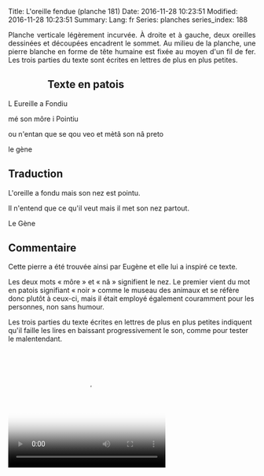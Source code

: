 Title: L'oreille fendue (planche 181)
Date: 2016-11-28 10:23:51
Modified: 2016-11-28 10:23:51
Summary: 
Lang: fr
Series: planches
series_index: 188

<p style="text-align:justify;">Planche verticale légèrement
incurvée. À droite et à gauche, deux oreilles dessinées et découpées
encadrent le sommet. Au milieu de la planche, une pierre blanche en
forme de tête humaine est fixée au moyen d'un fil de fer. Les trois
parties du texte sont écrites en lettres de plus en plus petites.</p>

<figure class="image-block" style="float: left;">
  <img alt="" src="{static}/images/planche_181.png">
  <figcaption style="max-width: 215px"></figcaption>
</figure>

## Texte en patois

L Eureille a Fondiu

mé son môre i Pointiu

ou n'entan que se qou veo et mètâ son nâ preto

le gène

## Traduction

L'oreille a fondu mais son nez est pointu.

Il n'entend que ce qu'il veut mais il met son nez partout.

Le Gène

## Commentaire

Cette pierre a été trouvée ainsi par Eugène et elle lui a inspiré ce texte.

Les deux mots « môre » et « nâ » signifient le nez. Le premier vient
du mot en patois signifiant « noir » comme le museau des animaux et se
réfère donc plutôt à ceux-ci, mais il était employé également
couramment pour les personnes, non sans humour.

Les trois parties du texte écrites en lettres de plus en plus petites
indiquent qu'il faille les lires en baissant progressivement le son,
comme pour tester le malentendant.

<video width="320" height="240" controls
  poster="{static}/images/thumbnails/video_181.jpg">
  <source src="https://d1njpgd0ygatdn.cloudfront.net/video_181.mp4" type="video/mp4">
</video>
